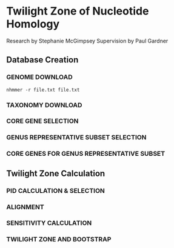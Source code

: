 # Twilight Zone of Nucleotide Homology

Research by Stephanie McGimpsey
Supervision by Paul Gardner

## Database Creation

### GENOME DOWNLOAD
```
nhmmer -r file.txt file.txt
```

### TAXONOMY DOWNLOAD


### CORE GENE SELECTION


### GENUS REPRESENTATIVE SUBSET SELECTION


### CORE GENES FOR GENUS REPRESENTATIVE SUBSET


## Twilight Zone Calculation
### PID CALCULATION & SELECTION


### ALIGNMENT


### SENSITIVITY CALCULATION


### TWILIGHT ZONE AND BOOTSTRAP

